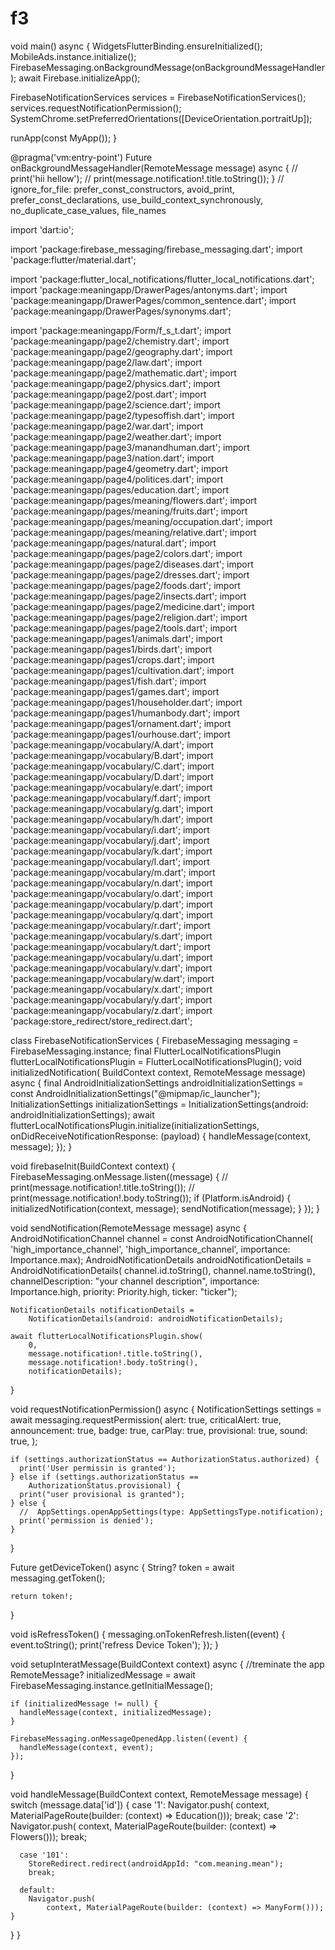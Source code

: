 # f3

void main() async {
  WidgetsFlutterBinding.ensureInitialized();
  MobileAds.instance.initialize();
  FirebaseMessaging.onBackgroundMessage(onBackgroundMessageHandler);
  await Firebase.initializeApp();

  FirebaseNotificationServices services = FirebaseNotificationServices();
  services.requestNotificationPermission();
  SystemChrome.setPreferredOrientations([DeviceOrientation.portraitUp]);

  runApp(const MyApp());
}

@pragma('vm:entry-point')
Future<void> onBackgroundMessageHandler(RemoteMessage message) async {
  // print('hii hellow');
  // print(message.notification!.title.toString());
}
// ignore_for_file: prefer_const_constructors, avoid_print, prefer_const_declarations, use_build_context_synchronously, no_duplicate_case_values, file_names

import 'dart:io';

import 'package:firebase_messaging/firebase_messaging.dart';
import 'package:flutter/material.dart';

import 'package:flutter_local_notifications/flutter_local_notifications.dart';
import 'package:meaningapp/DrawerPages/antonyms.dart';
import 'package:meaningapp/DrawerPages/common_sentence.dart';
import 'package:meaningapp/DrawerPages/synonyms.dart';

import 'package:meaningapp/Form/f_s_t.dart';
import 'package:meaningapp/page2/chemistry.dart';
import 'package:meaningapp/page2/geography.dart';
import 'package:meaningapp/page2/law.dart';
import 'package:meaningapp/page2/mathematic.dart';
import 'package:meaningapp/page2/physics.dart';
import 'package:meaningapp/page2/post.dart';
import 'package:meaningapp/page2/science.dart';
import 'package:meaningapp/page2/typesoffish.dart';
import 'package:meaningapp/page2/war.dart';
import 'package:meaningapp/page2/weather.dart';
import 'package:meaningapp/page3/manandhuman.dart';
import 'package:meaningapp/page3/nation.dart';
import 'package:meaningapp/page4/geometry.dart';
import 'package:meaningapp/page4/politices.dart';
import 'package:meaningapp/pages/education.dart';
import 'package:meaningapp/pages/meaning/flowers.dart';
import 'package:meaningapp/pages/meaning/fruits.dart';
import 'package:meaningapp/pages/meaning/occupation.dart';
import 'package:meaningapp/pages/meaning/relative.dart';
import 'package:meaningapp/pages/natural.dart';
import 'package:meaningapp/pages/page2/colors.dart';
import 'package:meaningapp/pages/page2/diseases.dart';
import 'package:meaningapp/pages/page2/dresses.dart';
import 'package:meaningapp/pages/page2/foods.dart';
import 'package:meaningapp/pages/page2/insects.dart';
import 'package:meaningapp/pages/page2/medicine.dart';
import 'package:meaningapp/pages/page2/religion.dart';
import 'package:meaningapp/pages/page2/tools.dart';
import 'package:meaningapp/pages1/animals.dart';
import 'package:meaningapp/pages1/birds.dart';
import 'package:meaningapp/pages1/crops.dart';
import 'package:meaningapp/pages1/cultivation.dart';
import 'package:meaningapp/pages1/fish.dart';
import 'package:meaningapp/pages1/games.dart';
import 'package:meaningapp/pages1/householder.dart';
import 'package:meaningapp/pages1/humanbody.dart';
import 'package:meaningapp/pages1/ornament.dart';
import 'package:meaningapp/pages1/ourhouse.dart';
import 'package:meaningapp/vocabulary/A.dart';
import 'package:meaningapp/vocabulary/B.dart';
import 'package:meaningapp/vocabulary/C.dart';
import 'package:meaningapp/vocabulary/D.dart';
import 'package:meaningapp/vocabulary/e.dart';
import 'package:meaningapp/vocabulary/f.dart';
import 'package:meaningapp/vocabulary/g.dart';
import 'package:meaningapp/vocabulary/h.dart';
import 'package:meaningapp/vocabulary/i.dart';
import 'package:meaningapp/vocabulary/j.dart';
import 'package:meaningapp/vocabulary/k.dart';
import 'package:meaningapp/vocabulary/l.dart';
import 'package:meaningapp/vocabulary/m.dart';
import 'package:meaningapp/vocabulary/n.dart';
import 'package:meaningapp/vocabulary/o.dart';
import 'package:meaningapp/vocabulary/p.dart';
import 'package:meaningapp/vocabulary/q.dart';
import 'package:meaningapp/vocabulary/r.dart';
import 'package:meaningapp/vocabulary/s.dart';
import 'package:meaningapp/vocabulary/t.dart';
import 'package:meaningapp/vocabulary/u.dart';
import 'package:meaningapp/vocabulary/v.dart';
import 'package:meaningapp/vocabulary/w.dart';
import 'package:meaningapp/vocabulary/x.dart';
import 'package:meaningapp/vocabulary/y.dart';
import 'package:meaningapp/vocabulary/z.dart';
import 'package:store_redirect/store_redirect.dart';

class FirebaseNotificationServices {
  FirebaseMessaging messaging = FirebaseMessaging.instance;
  final FlutterLocalNotificationsPlugin flutterLocalNotificationsPlugin =
      FlutterLocalNotificationsPlugin();
  void initializedNotification(
      BuildContext context, RemoteMessage message) async {
    final AndroidInitializationSettings androidInitializationSettings =
        const AndroidInitializationSettings("@mipmap/ic_launcher");
    InitializationSettings initializationSettings =
        InitializationSettings(android: androidInitializationSettings);
    await flutterLocalNotificationsPlugin.initialize(initializationSettings,
        onDidReceiveNotificationResponse: (payload) {
      handleMessage(context, message);
    });
  }

  void firebaseInit(BuildContext context) {
    FirebaseMessaging.onMessage.listen((message) {
      // print(message.notification!.title.toString());
      // print(message.notification!.body.toString());
      if (Platform.isAndroid) {
        initializedNotification(context, message);
        sendNotification(message);
      }
    });
  }

  void sendNotification(RemoteMessage message) async {
    AndroidNotificationChannel channel = const AndroidNotificationChannel(
        'high_importance_channel', 'high_importance_channel',
        importance: Importance.max);
    AndroidNotificationDetails androidNotificationDetails =
        AndroidNotificationDetails(
            channel.id.toString(), channel.name.toString(),
            channelDescription: "your channel description",
            importance: Importance.high,
            priority: Priority.high,
            ticker: "ticker");

    NotificationDetails notificationDetails =
        NotificationDetails(android: androidNotificationDetails);

    await flutterLocalNotificationsPlugin.show(
        0,
        message.notification!.title.toString(),
        message.notification!.body.toString(),
        notificationDetails);
  }

  void requestNotificationPermission() async {
    NotificationSettings settings = await messaging.requestPermission(
      alert: true,
      criticalAlert: true,
      announcement: true,
      badge: true,
      carPlay: true,
      provisional: true,
      sound: true,
    );

    if (settings.authorizationStatus == AuthorizationStatus.authorized) {
      print('User permissin is granted');
    } else if (settings.authorizationStatus ==
        AuthorizationStatus.provisional) {
      print("user provisional is granted");
    } else {
      //  AppSettings.openAppSettings(type: AppSettingsType.notification);
      print('permission is denied');
    }
  }

  Future<String> getDeviceToken() async {
    String? token = await messaging.getToken();

    return token!;
  }

  void isRefressToken() {
    messaging.onTokenRefresh.listen((event) {
      event.toString();
      print('refress Device Token');
    });
  }

  void setupInteratMessage(BuildContext context) async {
    //treminate the app
    RemoteMessage? initializedMessage =
        await FirebaseMessaging.instance.getInitialMessage();

    if (initializedMessage != null) {
      handleMessage(context, initializedMessage);
    }

    FirebaseMessaging.onMessageOpenedApp.listen((event) {
      handleMessage(context, event);
    });
  }

  void handleMessage(BuildContext context, RemoteMessage message) {
    switch (message.data['id']) {
      case '1':
        Navigator.push(
            context, MaterialPageRoute(builder: (context) => Education()));
        break;
      case '2':
        Navigator.push(
            context, MaterialPageRoute(builder: (context) => Flowers()));
        break;
     

      case '101':
        StoreRedirect.redirect(androidAppId: "com.meaning.mean");
        break;

      default:
        Navigator.push(
            context, MaterialPageRoute(builder: (context) => ManyForm()));
    }
  }
}
